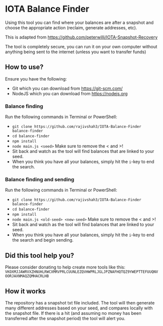 # IOTA Balance Finder

Using this tool you can find where your balances are after a snapshot and choose the appropriate action (reclaim, generate addresses, etc).

This is adapted from https://github.com/peterwilli/IOTA-Snapshot-Recovery

The tool is completely secure, you can run it on your own computer without anything being sent to the internet (unless you want to transfer funds)

## How to use?
Ensure you have the following:
- Git which you can download from https://git-scm.com/
- NodeJS which you can download from https://nodejs.org

### Balance finding
Run the following commands in Terminal or PowerShell:
- `git clone https://github.com/rajivshah3/IOTA-Balance-Finder balance-finder`
- `cd balance-finder`
- `npm install`
- `node main.js <seed>` Make sure to remove the < and >!
- Sit back and watch as the tool will find balances that are linked to your seed.
- When you think you have all your balances, simply hit the `i`-key to end the search.

### Balance finding and sending
Run the following commands in Terminal or PowerShell:
- `git clone https://github.com/rajivshah3/IOTA-Balance-Finder balance-finder`
- `cd balance-finder`
- `npm install`
- `node main.js <old-seed> <new-seed>` Make sure to remove the < and >!
- Sit back and watch as the tool will find balances that are linked to your seed.
- When you think you have all your balances, simply hit the `i`-key to end the search and begin sending.

## Did this tool help you?
Please consider donating to help create more tools like this:
`VKOXMJJAWRVXZHNUHLRWCXMRVPRLCUUNLEZQVHWPRLJGLJPZNAFHQTQZ9YWEPTTEFUUQNVOORJAXNMAQZQMHACRLHB`

## How it works

The repository has a snapshot txt file included. The tool will then generate many different addresses based on your seed, and compares locally with the snapshot file. If there is a hit (and assuming no money has been transferred after the snapshot period) the tool will alert you.
